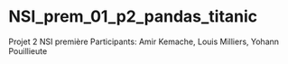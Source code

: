 # NSI_prem_01_p2_pandas_titanic
Projet 2 NSI première 
Participants: Amir Kemache, Louis Milliers, Yohann Pouillieute
